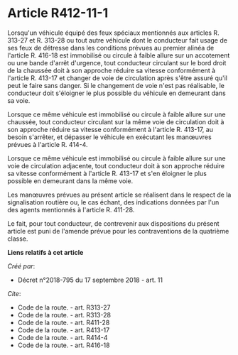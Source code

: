 # Article R412-11-1

Lorsqu'un véhicule équipé des feux spéciaux mentionnés aux articles R. 313-27 et R. 313-28 ou tout autre véhicule dont le
conducteur fait usage de ses feux de détresse dans les conditions prévues au premier alinéa de l'article R. 416-18 est
immobilisé ou circule à faible allure sur un accotement ou une bande d'arrêt d'urgence, tout conducteur circulant sur le bord
droit de la chaussée doit à son approche réduire sa vitesse conformément à l'article R. 413-17 et changer de voie de
circulation après s'être assuré qu'il peut le faire sans danger. Si le changement de voie n'est pas réalisable, le conducteur
doit s'éloigner le plus possible du véhicule en demeurant dans sa voie. 

Lorsque ce même véhicule est immobilisé ou circule à faible allure sur une chaussée, tout conducteur circulant sur la même
voie de circulation doit à son approche réduire sa vitesse conformément à l'article R. 413-17, au besoin s'arrêter, et
dépasser le véhicule en exécutant les manœuvres prévues à l'article R. 414-4. 

Lorsque ce même véhicule est immobilisé ou circule à faible allure sur une voie de circulation adjacente, tout conducteur
doit à son approche réduire sa vitesse conformément à l'article R. 413-17 et s'en éloigner le plus possible en demeurant dans
la même voie. 

Les manœuvres prévues au présent article se réalisent dans le respect de la signalisation routière ou, le cas échant, des
indications données par l'un des agents mentionnés à l'article R. 411-28. 

Le fait, pour tout conducteur, de contrevenir aux dispositions du présent article est puni de l'amende prévue pour les
contraventions de la quatrième classe.

**Liens relatifs à cet article**

_Créé par_:

  - Décret n°2018-795 du 17 septembre 2018 - art. 11

_Cite_:

  - Code de la route. - art. R313-27
  - Code de la route. - art. R313-28
  - Code de la route. - art. R411-28
  - Code de la route. - art. R413-17
  - Code de la route. - art. R414-4
  - Code de la route. - art. R416-18
